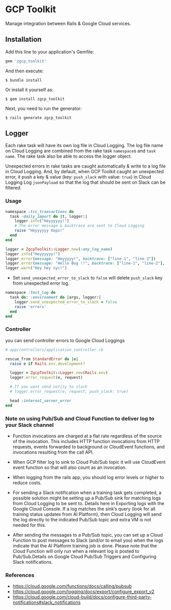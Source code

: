 # GCP Toolkit
Manage integration between Rails & Google Cloud services.

## Installation

Add this line to your application's Gemfile:

```ruby
gem 'zgcp_toolkit'
```

And then execute:

    $ bundle install

Or install it yourself as:

    $ gem install zgcp_toolkit

Next, you need to run the generator:

    $ rails generate zgcp_toolkit

## Logger
Each rake task will have its own log file in Cloud Logging. The log file name on Cloud Logging are combined from the rake task `namespace`s and `task name`. The rake task also be able to access the logger object.

Unexpected errors in rake tasks are caught automatically & write to a log file in Cloud Logging. And, by default, when GCP Toolkit caught an unexpected error, it push a key & value (key: `push_slack` with value: `true`) in Cloud Logging Log `jsonPayload` so that the log that should be sent on Slack can be filtered.

### Usage

```ruby
namespace :tcv_transactions do
  task :daily_import do |t, logger:|
    logger.info("Heyyyyyy!")
    # The error message & backtrace are sent to Cloud Logging
    raise "Heyyyyyy Oops!"
  end
end
```

```ruby
logger = ZgcpToolkit::Logger.new(:any_log_name)
logger.info("Heyyyyyy!")
logger.error(message: "Heyyyyy!", backtrace: ["line-1", "line-2"])
logger.error(message: "Hello Bug !!", backtrace: ["line-1", "line-2"], push_slack: true)
logger.warn("Hey hey nyc!")
```

- Set `send_unexpected_error_to_slack` to `false` will delete `push_slack` key from unexpected error log.

```ruby
namespace :test_log do 
  task do: :environment do |args, logger:|
    logger.send_unexpected_error_to_slack = false
    raise 'errors'
  end
end
```

### Controller

you can send controller errors to Google Cloud Loggings

```ruby
# app/controllers/application_controller.rb

rescue_from StandardError do |e|
  raise e if Rails.env.development?

  logger = ZgcpToolkit::Logger.new(Rails.env)
  logger.error_request(e, request)

  # If you want send notity to slack 
  # logger.error_request(e, request, push_slack: true)

  head :internal_server_error
end

```

### Note on using Pub/Sub and Cloud Function to deliver log to your Slack channel

- Function invocations are charged at a flat rate regardless of the source of the invocation. This includes HTTP function invocations from HTTP requests, events forwarded to background or CloudEvent functions, and invocations resulting from the call API.

- When GCP filter log to sink to Cloud Pub/Sub topic it will use CloudEvent event function so that will also count as an invocation.

- When logging from the rails app, you should log error levels or higher to reduce costs.

- For sending a Slack notification when a training task gets completed, a possible solution might be setting up a Pub/Sub sink for matching logs from Cloud Logging to be sent to. Details here in Exporting logs with the Google Cloud Console. If a log matches the sink’s query (look for all training status updates from AI Platform), then Cloud Logging will send the log directly to the indicated Pub/Sub topic and extra VM is not needed for this.

- After sending the messages to a Pub/Sub topic, you can set up a Cloud Function to post messages to Slack (and/or to email you) when the logs indicate that the AI Platform training job is done. Please note that the Cloud Function will only run when a relevant log is posted to Pub/Sub.Details on Google Cloud Pub/Sub Triggers and Configuring Slack notifications.

### References
- https://cloud.google.com/functions/docs/calling/pubsub
- https://cloud.google.com/logging/docs/export/configure_export_v2
- https://cloud.google.com/cloud-build/docs/configure-third-party-notifications#slack_notifications
